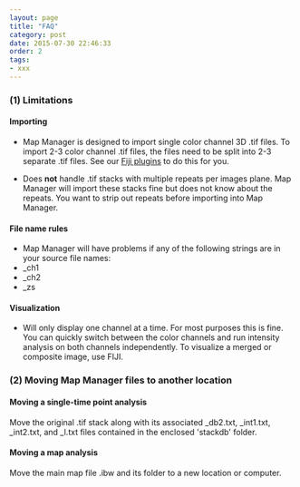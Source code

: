 ```yaml
---
layout: page
title: "FAQ"
category: post
date: 2015-07-30 22:46:33
order: 2
tags:
- xxx
---
```


### (1) Limitations

#### Importing

- Map Manager is designed to import single color channel 3D .tif files. To import 2-3 color channel .tif files, the files need to be split into 2-3 separate .tif files. See our [Fiji plugins][2] to do this for you.

- Does **not** handle .tif stacks with multiple repeats per images plane. Map Manager will import these stacks fine but does not know about the repeats. You want to strip out repeats before importing into Map Manager.

#### File name rules

- Map Manager will have problems if any of the following strings are in your source file names:
 - _ch1
 - _ch2
 - _zs

#### Visualization

- Will only display one channel at a time. For most purposes this is fine. You can quickly switch between the color channels and run intensity analysis on both channels independently. To visualize a merged or composite image, use FIJI.
 

### (2) Moving Map Manager files to another location

#### Moving a single-time point analysis

Move the original .tif stack along with its associated _db2.txt, _int1.txt, _int2.txt, and _l.txt files contained in the enclosed 'stackdb' folder.

#### Moving a map analysis

Move the main map file .ibw and its folder to a new location or computer.
  



[1]: https://github.com/cudmore/bob-fiji-plugins
[2]: fiji-plugins